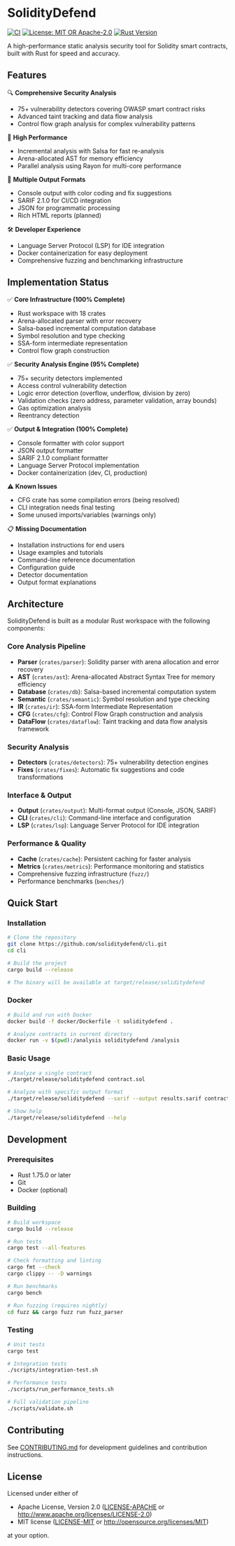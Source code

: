 # SolidityDefend

[![CI](https://github.com/soliditydefend/cli/workflows/CI/badge.svg)](https://github.com/soliditydefend/cli/actions)
[![License: MIT OR Apache-2.0](https://img.shields.io/badge/License-MIT%20OR%20Apache--2.0-blue.svg)](https://github.com/soliditydefend/cli#license)
[![Rust Version](https://img.shields.io/badge/rustc-1.75+-blue.svg)](https://blog.rust-lang.org/2023/12/28/Rust-1.75.0.html)

A high-performance static analysis security tool for Solidity smart contracts, built with Rust for speed and accuracy.

## Features

🔍 **Comprehensive Security Analysis**
- 75+ vulnerability detectors covering OWASP smart contract risks
- Advanced taint tracking and data flow analysis
- Control flow graph analysis for complex vulnerability patterns

🚀 **High Performance**
- Incremental analysis with Salsa for fast re-analysis
- Arena-allocated AST for memory efficiency
- Parallel analysis using Rayon for multi-core performance

🔧 **Multiple Output Formats**
- Console output with color coding and fix suggestions
- SARIF 2.1.0 for CI/CD integration
- JSON for programmatic processing
- Rich HTML reports (planned)

🛠️ **Developer Experience**
- Language Server Protocol (LSP) for IDE integration
- Docker containerization for easy deployment
- Comprehensive fuzzing and benchmarking infrastructure

## Implementation Status

✅ **Core Infrastructure (100% Complete)**
- Rust workspace with 18 crates
- Arena-allocated parser with error recovery
- Salsa-based incremental computation database
- Symbol resolution and type checking
- SSA-form intermediate representation
- Control flow graph construction

✅ **Security Analysis Engine (95% Complete)**
- 75+ security detectors implemented
- Access control vulnerability detection
- Logic error detection (overflow, underflow, division by zero)
- Validation checks (zero address, parameter validation, array bounds)
- Gas optimization analysis
- Reentrancy detection

✅ **Output & Integration (100% Complete)**
- Console formatter with color support
- JSON output formatter
- SARIF 2.1.0 compliant formatter
- Language Server Protocol implementation
- Docker containerization (dev, CI, production)

⚠️ **Known Issues**
- CFG crate has some compilation errors (being resolved)
- CLI integration needs final testing
- Some unused imports/variables (warnings only)

📋 **Missing Documentation**
- Installation instructions for end users
- Usage examples and tutorials
- Command-line reference documentation
- Configuration guide
- Detector documentation
- Output format explanations

## Architecture

SolidityDefend is built as a modular Rust workspace with the following components:

### Core Analysis Pipeline
- **Parser** (`crates/parser`): Solidity parser with arena allocation and error recovery
- **AST** (`crates/ast`): Arena-allocated Abstract Syntax Tree for memory efficiency
- **Database** (`crates/db`): Salsa-based incremental computation system
- **Semantic** (`crates/semantic`): Symbol resolution and type checking
- **IR** (`crates/ir`): SSA-form Intermediate Representation
- **CFG** (`crates/cfg`): Control Flow Graph construction and analysis
- **DataFlow** (`crates/dataflow`): Taint tracking and data flow analysis framework

### Security Analysis
- **Detectors** (`crates/detectors`): 75+ vulnerability detection engines
- **Fixes** (`crates/fixes`): Automatic fix suggestions and code transformations

### Interface & Output
- **Output** (`crates/output`): Multi-format output (Console, JSON, SARIF)
- **CLI** (`crates/cli`): Command-line interface and configuration
- **LSP** (`crates/lsp`): Language Server Protocol for IDE integration

### Performance & Quality
- **Cache** (`crates/cache`): Persistent caching for faster analysis
- **Metrics** (`crates/metrics`): Performance monitoring and statistics
- Comprehensive fuzzing infrastructure (`fuzz/`)
- Performance benchmarks (`benches/`)

## Quick Start

### Installation

```bash
# Clone the repository
git clone https://github.com/soliditydefend/cli.git
cd cli

# Build the project
cargo build --release

# The binary will be available at target/release/soliditydefend
```

### Docker

```bash
# Build and run with Docker
docker build -f docker/Dockerfile -t soliditydefend .

# Analyze contracts in current directory
docker run -v $(pwd):/analysis soliditydefend /analysis
```

### Basic Usage

```bash
# Analyze a single contract
./target/release/soliditydefend contract.sol

# Analyze with specific output format
./target/release/soliditydefend --sarif --output results.sarif contract.sol

# Show help
./target/release/soliditydefend --help
```

## Development

### Prerequisites

- Rust 1.75.0 or later
- Git
- Docker (optional)

### Building

```bash
# Build workspace
cargo build --release

# Run tests
cargo test --all-features

# Check formatting and linting
cargo fmt --check
cargo clippy -- -D warnings

# Run benchmarks
cargo bench

# Run fuzzing (requires nightly)
cd fuzz && cargo fuzz run fuzz_parser
```

### Testing

```bash
# Unit tests
cargo test

# Integration tests
./scripts/integration-test.sh

# Performance tests
./scripts/run_performance_tests.sh

# Full validation pipeline
./scripts/validate.sh
```

## Contributing

See [CONTRIBUTING.md](CONTRIBUTING.md) for development guidelines and contribution instructions.

## License

Licensed under either of

 * Apache License, Version 2.0 ([LICENSE-APACHE](LICENSE-APACHE) or http://www.apache.org/licenses/LICENSE-2.0)
 * MIT license ([LICENSE-MIT](LICENSE-MIT) or http://opensource.org/licenses/MIT)

at your option.
